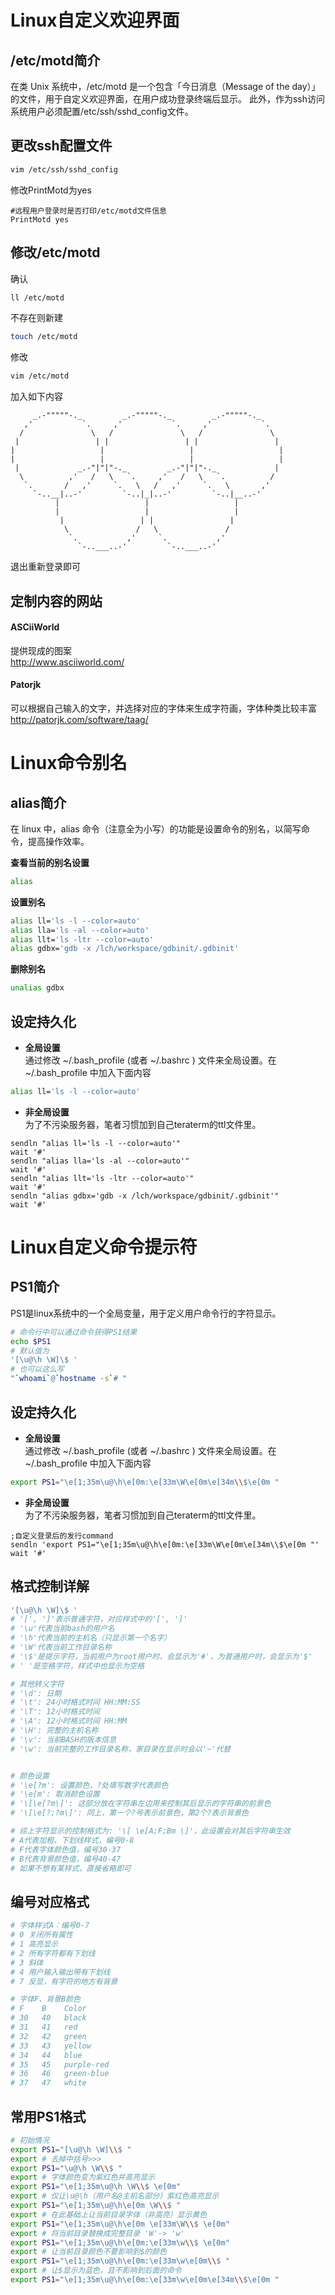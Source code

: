 # Linux自定义欢迎界面

## /etc/motd简介
在类 Unix 系统中，/etc/motd 是一个包含「今日消息（Message of the day）」的文件，用于自定义欢迎界面，在用户成功登录终端后显示。
此外，作为ssh访问系统用户必须配置/etc/ssh/sshd_config文件。

## 更改ssh配置文件
```bash
vim /etc/ssh/sshd_config
```
修改PrintMotd为yes
```
#远程用户登录时是否打印/etc/motd文件信息
PrintMotd yes
```

## 修改/etc/motd
确认
```bash
ll /etc/motd
```
不存在则新建
```bash
touch /etc/motd
```
修改
```bash
vim /etc/motd
```
加入如下内容
```
     _.-"""""-._         _.-"""""-._         _.-"""""-._
   ,'           `.     ,'           `.     ,'           `.
  /               \   /               \   /               \
 |                 | |                 | |                 |
|                   |                   |                   |
|                   |                   |                   |
 |             _.-"|"|"-._         _.-"|"|"-._             |
  \          ,'   /   \   `.     ,'   /   \   `.          /
   `.       /   ,'     `.   \   /   ,'     `.   \       ,'
     `-..__|..-'         `-..|_|..-'         `-..|__..-'
          |                   |                   |
          |                   |                   |
           |                 | |                 |
            \               /   \               /
             `.           ,'     `.           ,'
               `-..___..-'         `-..___..-'
```
退出重新登录即可

## 定制内容的网站

#### ASCiiWorld
提供现成的图案  
http://www.asciiworld.com/

#### Patorjk
可以根据自己输入的文字，并选择对应的字体来生成字符画，字体种类比较丰富  
http://patorjk.com/software/taag/

# Linux命令别名
## alias简介
在 linux 中，alias 命令（注意全为小写）的功能是设置命令的别名，以简写命令，提高操作效率。

**查看当前的别名设置**
```bash
alias
```
**设置别名**
```bash
alias ll='ls -l --color=auto'
alias lla='ls -al --color=auto'
alias llt='ls -ltr --color=auto'
alias gdbx='gdb -x /lch/workspace/gdbinit/.gdbinit'
```
**删除别名**
```bash
unalias gdbx
```

## 设定持久化
* **全局设置**  
通过修改 ~/.bash_profile (或者 ~/.bashrc ) 文件来全局设置。在 ~/.bash_profile 中加入下面内容
```bash
alias ll='ls -l --color=auto'
```
* **非全局设置**  
为了不污染服务器，笔者习惯加到自己teraterm的ttl文件里。
```
sendln "alias ll='ls -l --color=auto'"
wait '#'
sendln "alias lla='ls -al --color=auto'"
wait '#'
sendln "alias llt='ls -ltr --color=auto'"
wait '#'
sendln "alias gdbx='gdb -x /lch/workspace/gdbinit/.gdbinit'"
wait '#'
```

# Linux自定义命令提示符

## PS1简介
PS1是linux系统中的一个全局变量，用于定义用户命令行的字符显示。
```bash
# 命令行中可以通过命令获得PS1结果
echo $PS1
# 默认值为
'[\u@\h \W]\$ '
# 也可以这么写
"`whoami`@`hostname -s`# "
```
## 设定持久化
* **全局设置**  
通过修改 ~/.bash_profile (或者 ~/.bashrc ) 文件来全局设置。在 ~/.bash_profile 中加入下面内容
```bash
export PS1="\e[1;35m\u@\h\e[0m:\e[33m\W\e[0m\e[34m\\$\e[0m "
```
* **非全局设置**  
为了不污染服务器，笔者习惯加到自己teraterm的ttl文件里。
```
;自定义登录后的发行command
sendln 'export PS1="\e[1;35m\u@\h\e[0m:\e[33m\W\e[0m\e[34m\\$\e[0m "'
wait '#'
```

## 格式控制详解
```bash
'[\u@\h \W]\$ '
# '[', ']'表示普通字符，对应样式中的'[', ']'
# '\u'代表当前bash的用户名
# '\h'代表当前的主机名（只显示第一个名字）
# '\W'代表当前工作目录名称
# '\$'是提示字符，当前用户为root用户时，会显示为'#'，为普通用户时，会显示为'$'
# ' '是空格字符，样式中也显示为空格

# 其他转义字符
# '\d': 日期
# '\t': 24小时格式时间 HH:MM:SS
# '\T': 12小时格式时间
# '\A': 12小时格式时间 HH:MM
# '\H': 完整的主机名称
# '\v': 当前BASH的版本信息
# '\w': 当前完整的工作目录名称，家目录在显示时会以'~'代替


# 颜色设置
# '\e[?m': 设置颜色，?处填写数字代表颜色
# '\e[m': 取消颜色设置
# '\[\e[?m\]': 这部分放在字符串左边用来控制其后显示的字符串的前景色
# '\[\e[?;?m\]': 同上，第一个?号表示前景色，第2个?表示背景色

# 综上字符显示的控制格式为: '\[ \e[A;F;Bm \]'，此设置会对其后字符串生效
# A代表加粗、下划线样式，编号0-8
# F代表字体颜色值，编号30-37
# B代表背景颜色值，编号40-47
# 如果不想有某样式，直接省略即可

```

## 编号对应格式
```bash
# 字体样式A：编号0-7
# 0 关闭所有属性
# 1 高亮显示
# 2 所有字符都有下划线
# 3 斜体
# 4 用户输入输出带有下划线
# 7 反显，有字符的地方有背景

# 字体F、背景B颜色
# F    B    Color
# 30   40   black
# 31   41   red
# 32   42   green
# 33   43   yellow
# 34   44   blue
# 35   45   purple-red
# 36   46   green-blue
# 37   47   white

```

## 常用PS1格式
```bash
# 初始情况
export PS1="[\u@\h \W]\\$ "
export # 去掉中括号>>>
export PS1="\u@\h \W\\$ "
export # 字体颜色变为紫红色并高亮显示
export PS1="\e[1;35m\u@\h \W\\$ \e[0m"
export # 仅让\u@\h（用户名@主机名部分）紫红色高亮显示
export PS1="\e[1;35m\u@\h\e[0m \W\\$ "
export # 在此基础上让当前目录字体（非高亮）显示黄色
export PS1="\e[1;35m\u@\h\e[0m \e[33m\W\\$ \e[0m"
export # 将当前目录替换成完整目录 'W'-> 'w'
export PS1="\e[1;35m\u@\h\e[0m:\e[33m\w\\$ \e[0m"
export # 让当前目录颜色不要影响到$的颜色
export PS1="\e[1;35m\u@\h\e[0m:\e[33m\w\e[0m\\$ "
export # 让$显示为蓝色，且不影响到后面的命令
export PS1="\e[1;35m\u@\h\e[0m:\e[33m\w\e[0m\e[34m\\$\e[0m "
```